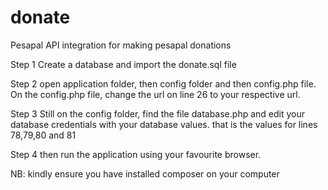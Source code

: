 # donate
Pesapal API integration for making pesapal donations

Step 1
Create a database and import the donate.sql file

Step 2
open application folder, then config folder and then config.php file.
On the config.php file, change the url on line 26 to your respective url.

Step 3
Still on the config folder, find the file database.php and edit your database credentials with your database values.
that is the values for lines 78,79,80 and 81

Step 4
then run the application using your favourite browser.

NB: kindly ensure you have installed composer on your computer
